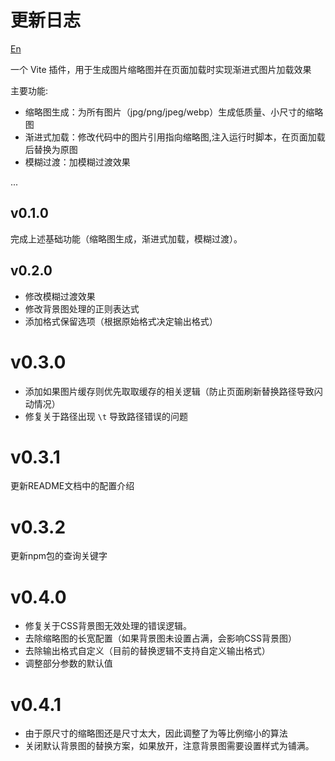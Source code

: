 # 更新日志

[En](./README_en.md)

一个 Vite 插件，用于生成图片缩略图并在页面加载时实现渐进式图片加载效果

主要功能:

 - 缩略图生成：为所有图片（jpg/png/jpeg/webp）生成低质量、小尺寸的缩略图
 - 渐进式加载：修改代码中的图片引用指向缩略图,注入运行时脚本，在页面加载后替换为原图
 - 模糊过渡：加模糊过渡效果

...

## v0.1.0

  完成上述基础功能（缩略图生成，渐进式加载，模糊过渡）。

## v0.2.0

 - 修改模糊过渡效果
 - 修改背景图处理的正则表达式
 - 添加格式保留选项（根据原始格式决定输出格式）

# v0.3.0

 - 添加如果图片缓存则优先取取缓存的相关逻辑（防止页面刷新替换路径导致闪动情况）
 - 修复关于路径出现 `\t` 导致路径错误的问题

# v0.3.1

  更新README文档中的配置介绍

# v0.3.2

  更新npm包的查询关键字

# v0.4.0

 - 修复关于CSS背景图无效处理的错误逻辑。
 - 去除缩略图的长宽配置（如果背景图未设置占满，会影响CSS背景图）
 - 去除输出格式自定义（目前的替换逻辑不支持自定义输出格式）
 - 调整部分参数的默认值

# v0.4.1

 - 由于原尺寸的缩略图还是尺寸太大，因此调整了为等比例缩小的算法
 - 关闭默认背景图的替换方案，如果放开，注意背景图需要设置样式为铺满。